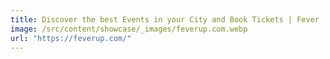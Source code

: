```yaml
---
title: Discover the best Events in your City and Book Tickets | Fever
image: /src/content/showcase/_images/feverup.com.webp
url: "https://feverup.com/"
---
```

